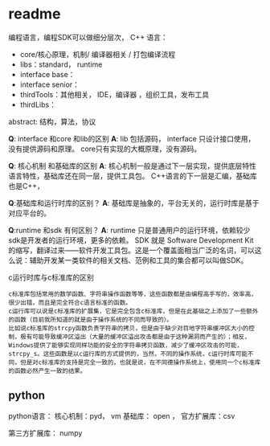 # readme

编程语言，编程SDK可以做细分层次，
C++ 语言：
* core/核心原理，机制/ 编译器相关 / 打包编译流程
* libs：standard， runtime 
* interface base： 
* interface senior：
* thirdTools：其他相关， IDE，编译器 ，组织工具，发布工具
* thirdLibs：

abstract:  结构，算法，协议

**Q**: interface 和core 和lib的区别
**A**: lib 包括源码，
interface 只设计接口使用，没有提供源码和原理。
core只有实现的大概原理，没有源码。


**Q**: 核心机制 和基础库的区别
**A**: 核心机制一般是通过下一层实现，提供底层特性语言特性，基础库还在同一层，提供工具包。
C++语言的下一层是汇编，基础库也是C++，

**Q**:基础库和运行时库的区别？
**A**: 基础库是抽象的，平台无关的，运行时库是基于对应平台的。

**Q**:runtime 和sdk 有何区别？
**A**: runtime 只是普通用户的运行环境，依赖较少
sdk是开发者的运行环境，更多的依赖。
SDK 就是 Software Development Kit 的缩写，翻译过来——软件开发工具包。这是一个覆盖面相当广泛的名词，可以这么说：辅助开发某一类软件的相关文档、范例和工具的集合都可以叫做SDK。

c运行时库与c标准库的区别

    c标准库包括常用的数学函数、字符串操作函数等等，这些函数都是由编程高手写的，效率高，很少出错，而且是完全符合c语言标准的函数。
    c运行库可以说是c标准库的扩展集，它是完全包含c标准库，但是在此基础之上添加了一些额外的函数（目前我所知道的就是由于操作系统的不同而导致的）。
    比如说c标准库的strcpy函数负责字符串的拷贝，但是由于缺少对目地字符串缓冲区大小的控制，极有可能导致缓冲区溢出（大量的缓冲区溢出攻击都是由于这种漏洞而产生的）；相反，Windows提供了能够实现同样功能的安全的字符串拷贝函数，减少了缓冲区攻击的可能，strcpy_s。这些函数是以c运行库的方式提供的，当然，不同的操作系统，c运行时库可能不同，但是对c标准库的支持是完全一致的，也就是说，在不同德操作系统上，使用同一个c标准库的函数必然产生一致的结果。

## python

python语言：
核心机制：pyd， vm
基础库： open ，
官方扩展库：csv

第三方扩展库： numpy